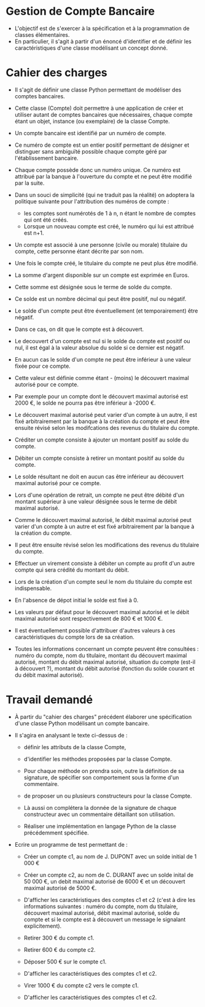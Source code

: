 # Gestion de Compte Bancaire
- L'objectif est de s'exercer à la spécification et à la programmation de classes élémentaires.
-  En particulier, il s'agit à partir d'un énoncé d'identifier et de définir les caractéristiques d'une classe modélisant un concept donné.

# Cahier des charges
- Il s'agit de définir une classe Python permettant de modéliser des comptes bancaires.
- Cette classe (Compte) doit permettre à une application de créer et utiliser autant de comptes bancaires que nécessaires, chaque compte étant un objet, instance (ou exemplaire) de la classe Compte.

- Un compte bancaire est identifié par un numéro de compte.
- Ce numéro de compte est un entier positif permettant de désigner et distinguer sans ambiguïté possible chaque compte géré par l'établissement bancaire.
-  Chaque compte possède donc un numéro unique. Ce numéro est attribué par la banque à l'ouverture du compte et ne peut être modifié par la suite.
-  Dans un souci de simplicité (qui ne traduit pas la réalité) on adoptera la politique suivante pour l'attribution des numéros de compte :
    - les comptes sont numérotés de 1 à n, n étant le nombre de comptes qui ont été créés.
    - Lorsque un nouveau compte est créé, le numéro qui lui est attribué est n+1.

- Un compte est associé à une personne (civile ou morale) titulaire du compte, cette personne étant décrite par son nom.
- Une fois le compte créé, le titulaire du compte ne peut plus être modifié.

- La somme d'argent disponible sur un compte est exprimée en Euros. 
- Cette somme est désignée sous le terme de solde du compte. 
- Ce solde est un nombre décimal qui peut être positif, nul ou négatif.

- Le solde d'un compte peut être éventuellement (et temporairement) être négatif. 
- Dans ce cas, on dit que le compte est à découvert. 
- Le decouvert d'un compte est nul si le solde du compte est positif ou nul, il est égal à la valeur absolue du solde si ce dernier est négatif.

- En aucun cas le solde d'un compte ne peut être inférieur à une valeur fixée pour ce compte. 
- Cette valeur est définie comme étant - (moins) le découvert maximal autorisé pour ce compte. 
- Par exemple pour un compte dont le découvert maximal autorisé est 2000 €, le solde ne pourra pas être inférieur à -2000 €. 
- Le découvert maximal autorisé peut varier d'un compte à un autre, il est fixé arbitrairement par la banque à la création du compte et peut être ensuite révisé selon les modifcations des revenus du titulaire du compte.

- Créditer un compte consiste à ajouter un montant positif au solde du compte.

- Débiter un compte consiste à retirer un montant positif au solde du compte. 
- Le solde résultant ne doit en aucun cas être inférieur au découvert maximal autorisé pour ce compte.

- Lors d'une opération de retrait, un compte ne peut être débité d'un montant supérieur à une valeur désignée sous le terme de débit maximal autorisé. 
- Comme le découvert maximal autorisé, le débit maximal autorisé peut varier d'un compte à un autre et est fixé arbitrairement par la banque à la création du compte. 
- Il peut être ensuite révisé selon les modifications des revenus du titulaire du compte.

- Effectuer un virement consiste à débiter un compte au profit d'un autre compte qui sera crédité du montant du débit.

- Lors de la création d'un compte seul le nom du titulaire du compte est indispensable.
- En l'absence de dépot initial le solde est fixé à 0. 
- Les valeurs par défaut pour le découvert maximal autorisé et le débit maximal autorisé sont respectivement de 800 € et 1000 €. 
- Il est éventuellement possible d'attribuer d'autres valeurs à ces caractéristiques du compte lors de sa création.

- Toutes les informations concernant un compte peuvent être consultées : numéro du compte, nom du titulaire, montant du découvert maximal autorisé, montant du débit maximal autorisé, situation du compte (est-il à découvert ?), montant du débit autorisé (fonction du solde courant et du débit maximal autorisé).

# Travail demandé
- À partir du "cahier des charges" précédent élaborer une spécification d'une classe Python modélisant un compte bancaire.

- Il s'agira en analysant le texte ci-dessus de :

    - définir les attributs de la classe Compte,

    - d'identifier les méthodes proposées par la classe Compte.
    - Pour chaque méthode on prendra soin, outre la définition de sa signature, de spécifier son comportement sous la forme d'un commentaire.

    - de proposer un ou plusieurs constructeurs pour la classe Compte.
    -  Là aussi on complétera la donnée de la signature de chaque constructeur avec un commentaire détaillant son utilisation.

    - Réaliser une implémentation en langage Python de la classe précédemment spécifiée.

- Ecrire un programme de test permettant de :

    - Créer un compte c1, au nom de J. DUPONT avec un solde initial de 1 000 €

    - Créer un compte c2, au nom de C. DURANT avec un solde inital de 50 000 €, un debit maximal autorisé de 6000 € et un découvert maximal autorisé de 5000 €.

    - D'afficher les caractéristiques des comptes c1 et c2 (c'est à dire les informations suivantes : numéro du compte, nom du titulaire, découvert maximal autorisé, débit maximal autorisé, solde du compte et si le compte est à découvert un message le signalant explicitement).

    - Retirer 300 € du compte c1.

    - Retirer 600 € du compte c2.

    - Déposer 500 € sur le compte c1.

    - D'afficher les caractéristiques des comptes c1 et c2.

    - Virer 1000 € du compte c2 vers le compte c1.

    - D'afficher les caractéristiques des comptes c1 et c2.
